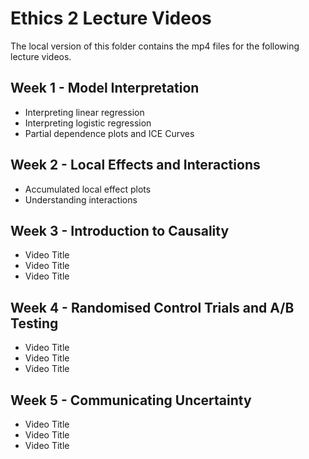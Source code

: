 # Ethics 2 Lecture Videos 

The local version of this folder contains the mp4 files for the following lecture videos. 

<!-- naming convention: ethics-2-video-1a-short_title.mp4 -->

## Week 1 - Model Interpretation

- Interpreting linear regression
- Interpreting logistic regression 
- Partial dependence plots and ICE Curves 

## Week 2 - Local Effects and Interactions

- Accumulated local effect plots
- Understanding interactions

## Week 3 - Introduction to Causality

- Video Title
- Video Title
- Video Title

## Week 4 - Randomised Control Trials and A/B Testing

- Video Title
- Video Title 
- Video Title

## Week 5 - Communicating Uncertainty

- Video Title
- Video Title
- Video Title 















